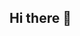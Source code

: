 ## Hi there 👋

<!--
**AxyreDevs/AxyreDevs** is a ✨ _special_ ✨ repository because its `README.md` (this file) appears on your GitHub profile.

Here are some ideas to get you started:

- 🔭 I’m currently working on Game Dev
- 🌱 I’m currently learning Godot
- 😄 Pronouns: He/Him
- ⚡ Fun fact: I spent the past 4 years doing game dev on kobile using ItsMagic Engine
-->
